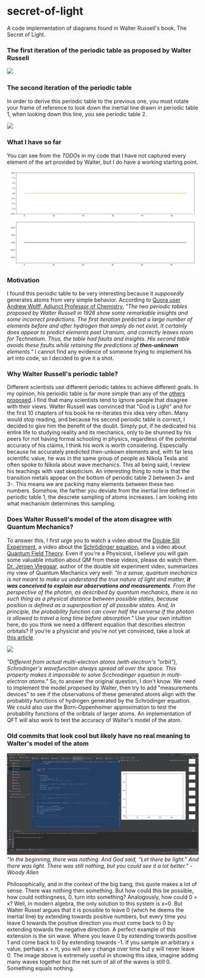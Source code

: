 # secret-of-light
A code implementation of diagrams found in Walter Russell's book, The Secret of Light. 


### The first iteration of the periodic table as proposed by Walter Russell
<!---Walter Russell Periodic Table 1-->
<img src="https://www.meta-synthesis.com/webbook/35_pt/russ.png" width="480"/>


### The second iteration of the periodic table
In order to derive this periodic table to the previous one, you must rotate your frame of reference to look down the inertial line drawn in periodic table 1, when looking down this line, you see periodic table 2. 
<!---Walter Russell Periodic Table 2-->
<img src="https://i.pinimg.com/originals/bf/ee/4d/bfee4db958a4b95b449aa074fdc8da9a.jpg" width="480"/>


### What I have so far
You can see from the *TODOs* in my code that I have not captured every element of the art provided by Walter, but I do have a working starting point. 

![My Code Running](/pictures/live_update_walter_waves_2.gif)


### Motivation
I found this periodic table to be very interesting because it *supposedly* generates atoms from very simple behavior. According to [Quora user Andrew Wolff, Adjunct Professor of Chemistry](https://www.quora.com/Why-was-Walter-Russells-version-of-the-periodic-table-not-adopted-by-chemists), *"The two periodic tables proposed by Walter Russell in 1926 show some remarkable insights and some incorrect predictions. The first iteration predicted a large number of elements before and after hydrogen that simply do not exist. It certainly does appear to predict elements past Uranium, and correctly leaves room for Technetium. Thus, the table had faults and insights. His second table avoids these faults while retaining the predictions of **then-unknown** elements."* I cannot find any evidence of someone trying to implement his art into code, so I decided to give it a shot. 


### Why Walter Russell's periodic table? 
Different scientists use different periodic tables to achieve different goals. In my opinion, his perioidic table is far more simple than any of the [others proposed](https://www.meta-synthesis.com/webbook/35_pt/pt_database.php). I find that many scientists tend to ignore people that disagree with their views. Walter Russell was convinced that "God is Light" and for the first 10 chapters of his book he re-iterates this idea very often. Many would stop reading, and because his second periodic table is correct, I decided to give him the benefit of the doubt. Simply put, if he dedicated his entire life to studying reality and its mechanics, only to be shunned by his peers for not having formal schooling in physics, regardless of the potential accuracy of his claims, I think his work is worth considering. Espescially because he accurately predicted then-unkown elements and, with far less scientific value, he was in the same group of people as Nikola Tesla and often spoke to Nikola about wave mechanics. This all being said, I review his teachings with vast skepticism. An interesting thing to note is that the transition metals appear on the bottom of periodic table 2 between 3+ and 3-. This means we are packing many elements between these two numbers. Somehow, the farther you deviate from the inertial line defined in periodic table 1, the descrete sampling of atoms increases. I am looking into what mechanism determines this sampling.  


### Does Walter Russell's model of the atom disagree with Quantum Mechanics? 
To answer this, I first urge you to watch a video about the [Double Slit Experiment](https://youtu.be/h53PCmEMAGo), a video about the [Schrödinger equation](https://youtu.be/BPkcDWLBsrI), and a video about [Quantum Field Theory](https://youtu.be/MmG2ah5Df4g). Even if you're a Physicsist, I believe you will gain some valuable intuition about QM from these videos, please do watch them. [Dr. Jeroen Vleggaar](http://www.huygensoptics.com/contact_en.html), author of the double slit experiment video, summarizes my view of Quantum Mechanics very well: *"In a sense, quantum mechanics is not meant to make us understand the true nature of light and matter, **it was conceived to explain our observations and measurements**. From the perspective of the photon, as described by quantum mechanics, there is no such thing as a physical distance between possible states, because position is defined as a superposition of all possible states. And, In principle, the probability function can cover half the universe if the photon is allowed to travel a long time before absorption."* Use your own intuition here, do you think we need a different equation that describes electron orbitals? If you're a physicist and you're not yet convinced, take a look at [this article](http://www7b.biglobe.ne.jp/~kcy05t/schrodinger2.html).
<!---Contradiction in Schrodinger Equation-->
<img src="http://www7b.biglobe.ne.jp/~kcy05t/zu/shro/hy12.gif" width="480"/>

*"Different from actual multi-electron atoms (with electron's "orbit"), Schrodinger's wavefunction always spread all over the space. This property makes it impossible to solve Scchrodinger equation in multi-electron atoms."* So, to answer the original question, I don't know. We need to implement the model proposed by Walter, then try to add "measurements devices" to see if the observations of these generated atoms align with the probablity functions of hydrogen generated by the Schrödinger equation. We could also use the Born-Oppenheimer approximation to test the probability functions of the oribtals of larger atoms. An implementation of QFT will also work to test the accuracy of Walter's model of the atom. 


### Old commits that look cool but likely have no real meaning to Walter's model of the atom
![Commit 2](/pictures/live_update_walter_waves.gif)
*“In the beginning, there was nothing. And God said, “Let there be light.” And there was light. There was still nothing, but you could see it a lot better.” - Woody Allen*

Philosophically, and in the context of the big bang, this quote makes a lot of sense. There was nothing then something. But how could this be possible, how could nothingness, 0, turn into something? Analogously, how could 0 = x? Well, in modern algebra, the only solution to this system is x=0. But Walter Russel argues that it is possible to leave 0 (which he deems the inertial line) by extending towards positive numbers, but every time you leave 0 towards the positive direction you must come back to 0 by extending towards the negative direction. A perfect example of this extension is the sin wave. Where you leave 0 by extending towards positive 1 and come back to 0 by extending towards -1. If you sample an arbitrary x value, perhaps x = π, you will see y change over time but y will never leave 0. The image above is extremely useful in showing this idea, imagine adding many waves together but the net sum of all of the waves is still 0. Something equals nothing. 

